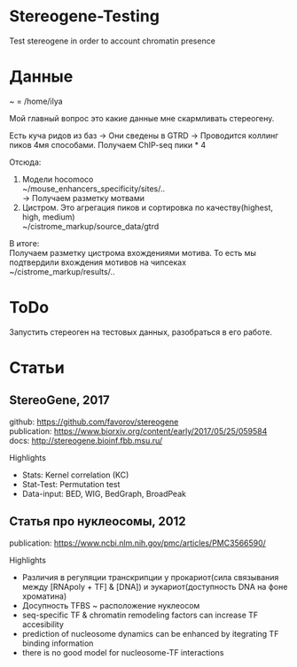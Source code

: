 # Stereogene-Testing
Test stereogene in order to account chromatin presence

# Данные
~  =  /home/ilya  

Мой главный вопрос это какие данные мне скармливать стереогену.  

Есть куча ридов из баз  ->  Они сведены в GTRD  ->  Проводится коллинг пиков 4мя способами. Получаем ChIP-seq пики * 4  


Отсюда:
1. Модели hocomoco  
~/mouse_enhancers_specificity/sites/..    
-> Получаем разметку мотвами  
2. Цистром. Это агрегация пиков и сортировка по качеству(highest, high, medium)  
~/cistrome_markup/source_data/gtrd  


В итоге:  
Получаем разметку цистрома вхождениями мотива. То есть мы подтвердили вхождения мотивов на чипсеках  
~/cistrome_markup/results/..  
	

# ToDo

Запустить стереоген на тестовых данных, разобраться в его работе.

# Статьи

## StereoGene, 2017
github: https://github.com/favorov/stereogene  
publication: https://www.biorxiv.org/content/early/2017/05/25/059584  
docs: http://stereogene.bioinf.fbb.msu.ru/  

Highlights
 - Stats: Kernel correlation (KC)
 - Stat-Test: Permutation test
 - Data-input: BED, WIG, BedGraph, BroadPeak

## Статья про нуклеосомы, 2012
publication: https://www.ncbi.nlm.nih.gov/pmc/articles/PMC3566590/

Highlights
 - Различия в регуляции транскрипции у прокариот(сила связывания между [RNApoly + TF] & [DNA]) и эукариот(доступность DNA на фоне хроматина)
 - Досупность TFBS ~ расположение нуклеосом
 - seq-specific TF & chromatin remodeling factors can increase TF accesibility
 - prediction of nucleosome dynamics can be enhanced by itegrating TF binding information
 - there is no good model for nucleosome-TF interactions

